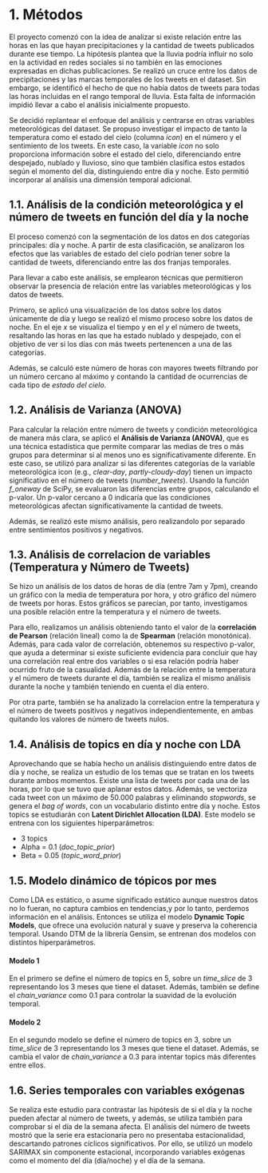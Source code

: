 # 1. Métodos

El proyecto comenzó con la idea de analizar si existe relación entre las horas en las que hayan precipitaciones y la cantidad de tweets publicados durante ese tiempo. La hipótesis plantea que la lluvia podría influir no solo en la actividad en redes sociales si no también en las emociones expresadas en dichas publicaciones. Se realizó un cruce entre los datos de precipitaciones y las marcas temporales de los tweets en el dataset. Sin embargo, se identificó el hecho de que no había datos de tweets para todas las horas incluidas en el rango temporal de lluvia. Esta falta de información impidió llevar a cabo el análisis inicialmente propuesto.

Se decidió replantear el enfoque del análisis y centrarse en otras variables meteorológicas del dataset. Se propuso investigar el impacto de tanto la temperatura como el estado del cielo (columna *icon*) en el número y el sentimiento de los tweets. En este caso, la variable *icon* no solo proporciona información sobre el estado del cielo, diferenciando entre despejado, nublado y lluvioso, sino que también clasifica estos estados según el momento del día, distinguiendo entre día y noche. Esto permitió incorporar al análisis una dimensión temporal adicional.

## 1.1. Análisis de la condición meteorológica y el número de tweets en función del día y la noche

El proceso comenzó con la segmentación de los datos en dos categorías principales: día y noche. A partir de esta clasificación, se analizaron los efectos que las variables de estado del cielo podrían tener sobre la cantidad de tweets, diferenciando entre las dos franjas temporales.

Para llevar a cabo este análisis, se emplearon técnicas que permitieron observar la presencia de relación entre las variables meteorológicas y los datos de tweets. 

Primero, se aplicó una visualización de los datos sobre los datos únicamente de día y luego se realizó el mismo proceso sobre los datos de noche. En el eje *x* se visualiza el tiempo y en el *y* el número de tweets, resaltando las horas en las que ha estado nublado y despejado, con el objetivo de ver si los días con más tweets pertenencen a una de las categorías. 

Además, se calculó este número de horas con mayores tweets filtrando por un número cercano al máximo y contando la cantidad de ocurrencias de cada tipo de *estado del cielo*.

## 1.2. Análisis de Varianza (ANOVA)

Para calcular la relación entre número de tweets y condición meteorológica de manera más clara, se aplicó el **Análisis de Varianza (ANOVA)**, que es una técnica estadística que permite comparar las medias de tres o más grupos para determinar si al menos uno es significativamente diferente. En este caso, se utilizó para analizar si las diferentes categorías de la variable meteorológica icon (e.g., *clear-day*, *partly-cloudy-day*) tienen un impacto significativo en el número de tweets (*number_tweets*). Usando la función *f_oneway* de SciPy, se evaluaron las diferencias entre grupos, calculando el p-valor. Un p-valor cercano a 0 indicaría que las condiciones meteorológicas afectan significativamente la cantidad de tweets.

Además, se realizó este mismo análisis, pero realizandolo por separado entre sentimientos positivos y negativos.

## 1.3. Análisis de correlacion de variables (Temperatura y Número de Tweets)

Se hizo un análisis de los datos de horas de día (entre 7am y 7pm), creando un gráfico con la media de temperatura por hora, y otro gráfico del número de tweets por horas. Estos gráficos se parecían, por tanto, investigamos una posible relación entre la temperatura y el número de tweets.

Para ello, realizamos un análisis obteniendo tanto el valor de la **correlación de Pearson** (relación lineal) como la de **Spearman** (relación monotónica). Además, para cada valor de correlación, obtenemos su respectivo p-valor, que ayuda a determinar si existe suficiente evidencia para concluir que hay una correlación real entre dos variables o si esa relación podría haber ocurrido fruto de la casualidad. Además de la relación entre la temperatura y el número de tweets durante el día, también se realiza el mismo análisis durante la noche y también teniendo en cuenta el día entero. 

Por otra parte, también se ha analizado la correlacion entre la temperatura y el número de tweets positivos y negativos independientemente, en ambas quitando los valores de número de tweets nulos.

## 1.4. Análisis de topics en día y noche con LDA

Aprovechando que se había hecho un análisis distinguiendo entre datos de día y noche, se realiza un estudio de los temas que se tratan en los tweets durante ambos momentos. Existe una lista de tweets por cada una de las horas, por lo que se tuvo que aplanar estos datos. Además, se vectoriza cada tweet con un máximo de 50.000 palabras y eliminando *stopwords*, se genera el *bag of words*, con un vocabulario distinto entre día y noche. Estos topics se estudiarán con **Latent Dirichlet Allocation (LDA)**. Este modelo se entrena con los siguientes hiperparámetros: 

- 3 topics
- Alpha = 0.1 (*doc_topic_prior*)
- Beta = 0.05 (*topic_word_prior*)


## 1.5. Modelo dinámico de tópicos por mes

Como LDA es estático, o asume significado estático aunque nuestros datos no lo fueran, no captura cambios en tendencias,y por lo tanto, perdemos información en el análisis. Entonces se utiliza el modelo **Dynamic Topic Models**, que ofrece una evolución natural y suave y preserva la coherencia temporal. Usando DTM de la librería Gensim, se entrenan dos modelos con distintos hiperparámetros. 

#### Modelo 1

En el primero se define el número de topics en 5, sobre un *time_slice* de 3 representando los 3 meses que tiene el dataset. Además, también se define el *chain_variance* como 0.1 para controlar la suavidad de la evolución temporal.

#### Modelo 2

En el segundo modelo se define el número de topics en 3, sobre un *time_slice* de 3 representando los 3 meses que tiene el dataset. Además, se cambia el valor de *chain_variance* a 0.3 para intentar topics más diferentes entre ellos.

## 1.6. Series temporales con variables exógenas

Se realiza este estudio para contrastar las hipótesis de si el día y la noche pueden afectar al número de tweets, y además, se utiliza también para comprobar si el día de la semana afecta. El análisis del número de tweets mostró que la serie era estacionaria pero no presentaba estacionalidad, descartando patrones cíclicos significativos. Por ello, se utilizó un modelo SARIMAX sin componente estacional, incorporando variables exógenas como el momento del día (día/noche) y el día de la semana. 
